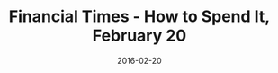 ---
title: Financial Times - How to Spend It, February 20
date: 2016-02-20
summary: >
  Assael South Sea Cultured Baroque Pearl Necklace, 17.1mm - 21.33mm. Natural Color Burmese Sapphire and Diamond ring set in Platinum, Emerald Cut, 50.55 ctw, Diamond side stones, 2.39 ctw. ​​
featured_image: /uploads/2016-02-20.jpg
---